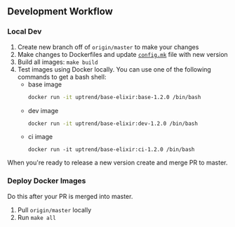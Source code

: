 ## Development Workflow

### Local Dev

1. Create new branch off of `origin/master` to make your changes
2. Make changes to Dockerfiles and update [`config.mk`](http://config.mk) file with new version
3. Build all images: `make build`
4. Test images using Docker locally. You can use one of the following commands to get a bash shell:
    - base image
      ```sh
      docker run -it uptrend/base-elixir:base-1.2.0 /bin/bash
      ```
    - dev image
      ```sh
      docker run -it uptrend/base-elixir:dev-1.2.0 /bin/bash
      ```
    - ci image
      ```
      docker run -it uptrend/base-elixir:ci-1.2.0 /bin/bash
      ```

When you're ready to release a new version create and merge PR to master.

### Deploy Docker Images
Do this after your PR is merged into master.
1. Pull `origin/master` locally
2. Run `make all`
